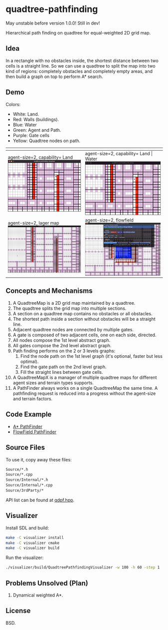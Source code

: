 quadtree-pathfinding
====================

May unstable before version 1.0.0! Still in dev!

Hierarchical path finding on quadtree for equal-weighted 2D grid map.

Idea
----

In a rectangle with no obstacles inside, the shortest distance between two cells is a straight line.
So we can use a quadtree to split the map into two kind of regions: completely obstacles and completely empty areas,
and then build a graph on top to perform A* search.

Demo
----

Colors:

* White: Land.
* Red: Walls (buildings).
* Blue: Water
* Green: Agent and Path.
* Purple: Gate cells
* Yellow: Quadtree nodes on path.

| <!-- -->                                                          |  <!-- -->                                                                         |
| ------------------------------------------------------------------| ------------------------------------------------------------------|
| agent-size=2, capability= Land  ![](Misc/quadtree-pathfinding1.gif) |  agent-size=2, capability= Land \| Water ![](Misc/quadtree-pathfinding2.gif)                  |
| agent-size=2, lager map ![](Misc/quadtree-pathfinding3.gif)    | agent-size=2, flowfield ![](Misc/quadtree-pathfinding4.gif)  |


Concepts and Mechanisms
------------------------

1. A QuadtreeMap is a 2D grid map maintained by a quadtree.
2. The quadtree splits the grid map into multiple sections.
3. A section on a quadtree map contains no obstacles or all obstacles.
4. The shortest path inside a section without obstacles will be a straight line.
5. Adjacent quadtree nodes are connected by multiple gates.
6. A gate is composed of two adjacent cells, one on each side, directed.
7. All nodes compose the 1st level abstract graph.
8. All gates compose the 2nd level abstract graph.
9. Path finding performs on the 2 or 3 levels graphs:
   1. Find the node path on the 1st level graph (it's optional, faster but less optimal).
   2. Find the gate path on the 2nd level graph.
   3. Fill the straight lines between gate cells.
10. A QuadtreeMapX is a manager of multiple quadtree maps for different agent sizes and terrain
    types supports.
11. A PathFinder always works on a single QuadtreeMap the same time. A pathfinding request is
    reduced into a progress without the agent-size and terrain factors.

Code Example
------------

- [A* PathFinder](examples/astar)
- [FlowField PathFinder](examples/flowfield)

Source Files
------------

To use it, copy away these files:

```bash
Source/*.h
Source/*.cpp
Source/Internal/*.h
Source/Internal/*.cpp
Source/3rdParty/*
```

API list can be found at [qdpf.hpp](qdpf.hpp).

Visualizer
----------

Install SDL and build:

```bash
make -C visualizer install
make -C visualizer cmake
make -C visualizer build
```

Run the visualizer:

```bash
./visualizer/build/QuadtreePathfindingVisualizer -w 100 -h 60 -step 1
```

Problems Unsolved (Plan)
------------------------

1. Dynamical weighted A*.


License
-------

BSD.
